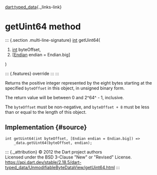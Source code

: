 [dart:typed\_data](../../dart-typed_data/dart-typed_data-library){._links-link}

getUint64 method
================

::: {.section .multi-line-signature}
[int](../../dart-core/int-class) getUint64(

1.  [int](../../dart-core/int-class) byteOffset,
2.  \[[Endian](../endian-class) endian = Endian.big\]

)

::: {.features}
override
:::
:::

Returns the positive integer represented by the eight bytes starting at
the specified `byteOffset` in this object, in unsigned binary form.

The return value will be between 0 and 2^64^ - 1, inclusive.

The `byteOffset` must be non-negative, and `byteOffset + 8` must be less
than or equal to the length of this object.

Implementation {#source}
--------------

``` {.language-dart data-language="dart"}
int getUint64(int byteOffset, [Endian endian = Endian.big]) =>
    _data.getUint64(byteOffset, endian);
```

::: {._attribution}
© 2012 the Dart project authors\
Licensed under the BSD 3-Clause \"New\" or \"Revised\" License.\
<https://api.dart.dev/stable/2.18.5/dart-typed_data/UnmodifiableByteDataView/getUint64.html>
:::
